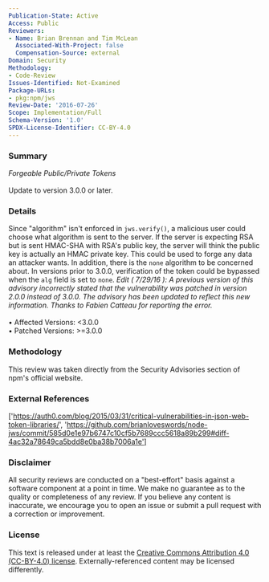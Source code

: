 ```yaml
---
Publication-State: Active
Access: Public
Reviewers:
- Name: Brian Brennan and Tim McLean
  Associated-With-Project: false
  Compensation-Source: external
Domain: Security
Methodology:
- Code-Review
Issues-Identified: Not-Examined
Package-URLs:
- pkg:npm/jws
Review-Date: '2016-07-26'
Scope: Implementation/Full
Schema-Version: '1.0'
SPDX-License-Identifier: CC-BY-4.0
---
```

### Summary
*Forgeable Public/Private Tokens*<br><br>Update to version 3.0.0 or later.
### Details
Since "algorithm" isn't enforced in `jws.verify()`, a malicious user could choose what algorithm is sent to the server. If the server is expecting RSA but is sent HMAC-SHA with RSA's public key, the server will think the public key is actually an HMAC private key. This could be used to forge any data an attacker wants.  In addition, there is the `none` algorithm to be concerned about.  In versions prior to 3.0.0, verification of the token could be bypassed when the `alg` field is set to `none`.  *Edit ( 7/29/16 ): A previous version of this advisory incorrectly stated that the vulnerability was patched in version 2.0.0 instead of 3.0.0. The advisory has been updated to reflect this new information. Thanks to Fabien Catteau for reporting the error.*
<br><br>• Affected Versions: <3.0.0
<br>• Patched Versions: >=3.0.0
### Methodology
This review was taken directly from the Security Advisories section of npm's official website.
### External References
['https://auth0.com/blog/2015/03/31/critical-vulnerabilities-in-json-web-token-libraries/', 'https://github.com/brianloveswords/node-jws/commit/585d0e1e97b6747c10cf5b7689ccc5618a89b299#diff-4ac32a78649ca5bdd8e0ba38b7006a1e']
### Disclaimer
All security reviews are conducted on a "best-effort" basis against a software component at a point in time. We make no guarantee as to the quality or completeness of any review. If you believe any content is inaccurate, we encourage you to open an issue or submit a pull request with a correction or improvement.
### License
This text is released under at least the [Creative Commons Attribution 4.0 (CC-BY-4.0) license](https://creativecommons.org/licenses/by/4.0/legalcode.txt). Externally-referenced content may be licensed differently.
